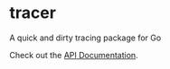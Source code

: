 tracer
======

A quick and dirty tracing package for Go

Check out the [API Documentation](http://godoc.org/github.com/stretchrcom/tracer).
